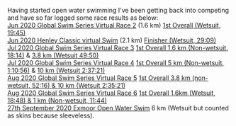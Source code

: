 Having started open water swimming I've been getting back into competing and have so far logged some race results as below: <br>
[Jun 2020 Global Swim Series Virtual Race 2](https://globalswimseries.com/) (1.6 km) [1st Overall (Wetsuit, 19:45)](https://globalswimseries.com/wp-content/uploads/2020/07/GSS-VR2-1.6km-Results.pdf) <br>
[Jun 2020 Henley Classic virtual Swim](https://henleyswim.com/events/henley-classic/) (2.1 km) [Finisher (Wetsuit, 29:09)](https://www.strava.com/activities/3667963534) <br>
[Jul 2020 Global Swim Series Virtual Race 3](https://globalswimseries.com/) [1st Overall 1.6 km (Non-wetsuit, 18:14)](https://globalswimseries.com/wp-content/uploads/2020/07/GSS-Virtual-Race-3-1.6km-Results.pdf) & [3.8 km (Wetsuit 49:50)](https://globalswimseries.com/wp-content/uploads/2020/07/GSS-Virtual-Race-3-3.8km-Results.pdf) <br>
[Jul 2020 Global Swim Series Virtual Race 4](https://globalswimseries.com/) [1st Overall 5 km (Non-wetsuit, 1:10:56)](https://globalswimseries.com/wp-content/uploads/2020/08/GSS-Virtual-Race-4-5km-Results.pdf) & [10 km (Wetsuit 2:37:21)](https://globalswimseries.com/wp-content/uploads/2020/08/GSS-Virtual-Race-4-10km-Results.pdf) <br>
[Aug 2020 Global Swim Series Virtual Race 5](https://globalswimseries.com/) [1st Overall 3.8 km (non-wetsuit, 52:16) & 10 km (Wetsuit 2:35:21)](https://globalswimseries.com/wp-content/uploads/2020/08/GSS-VR5-Race-Results-1.pdf) <br>
[Aug 2020 Global Swim Series Virtual Race 6](https://globalswimseries.com/) [1st Overall 1.6km (Wetsuit, 18:48) & 1 km (Non-wetsuit, 11:44)](https://globalswimseries.com/wp-content/uploads/2020/07/GSS-VR5-Race-Results-1.pdf) <br>
[27th September 2020 Exmoor Open Water Swim](http://exmoorswim.co.uk/) 6 km (Wetsuit but counted as skins because sleeveless).
